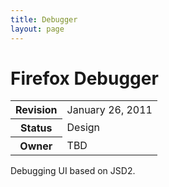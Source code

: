 ```yaml
---
title: Debugger
layout: page
---
```


# Firefox Debugger #

<table class="metadata">
    <tr><th>Revision</th><td>January 26, 2011</td></tr>
    <tr><th>Status</th><td>Design</td></tr>
    <tr><th>Owner</th><td>TBD</td></tr>
</table>


Debugging UI based on JSD2.